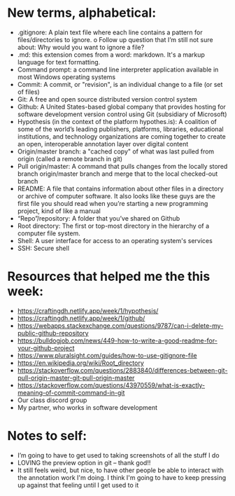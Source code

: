 # New terms, alphabetical:
-	.gitignore: A plain text file where each line contains a pattern for files/directories to ignore. 
o	Follow up question that I’m still not sure about: Why would you want to ignore a file?
-	.md: this extension comes from a word: markdown. It's a markup language for text formatting.
-	Command prompt: a command line interpreter application available in most Windows operating systems
-	Commit: A commit, or "revision", is an individual change to a file (or set of files)
-	Git: A free and open source distributed version control system 
-	Github: A United States-based global company that provides hosting for software development version control using Git (subsidiary of Microsoft)
-	Hypothesis (in the context of the platform hypothes.is): A coalition of some of the world’s leading publishers, platforms, libraries, educational institutions, and technology organizations are coming together to create an open, interoperable annotation layer over digital content
-	Origin/master branch: a "cached copy" of what was last pulled from origin (called a remote branch in git)
-	Pull origin/master: A command that pulls changes from the locally stored branch origin/master branch and merge that to the local checked-out branch
-	README: A file that contains information about other files in a directory or archive of computer software. It also looks like these guys are the first file you should read when you’re starting a new programming project, kind of like a manual
-	 “Repo”/repository: A folder that you’ve shared on Github
-	Root directory: The first or top-most directory in the hierarchy of a computer file system.
-	Shell: A user interface for access to an operating system's services
- SSH: Secure shell
# Resources that helped me the this week:
-	https://craftingdh.netlify.app/week/1/hypothesis/
-	https://craftingdh.netlify.app/week/1/github/
-	https://webapps.stackexchange.com/questions/9787/can-i-delete-my-public-github-repository
-	https://bulldogjob.com/news/449-how-to-write-a-good-readme-for-your-github-project
-	https://www.pluralsight.com/guides/how-to-use-gitignore-file
-	https://en.wikipedia.org/wiki/Root_directory
-	https://stackoverflow.com/questions/2883840/differences-between-git-pull-origin-master-git-pull-origin-master
-	https://stackoverflow.com/questions/43970559/what-is-exactly-meaning-of-commit-command-in-git
-	Our class discord group
-	My partner, who works in software development 
# Notes to self:
-	I’m going to have to get used to taking screenshots of all the stuff I do
-	LOVING the preview option in git – thank god!! 
- It still feels weird, but nice, to have other people be able to interact with the annotation work I'm doing. I think I'm going to have to keep pressing up against that feeling until I get used to it
